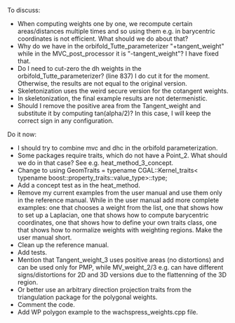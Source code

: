 To discuss:
* When computing weights one by one, we recompute certain areas/distances multiple times and so using them e.g. in barycentric coordinates is not efficient. What should we do about that?
* Why do we have in the orbifold_Tutte_parameterizer "+tangent_weight" while in the MVC_post_processor it is "-tangent_weight"? I have fixed that.
* Do I need to cut-zero the dh weights in the orbifold_Tutte_parameterizer? (line 837) I do cut it for the moment. Otherwise, the results are not equal to the original version.
* Skeletonization uses the weird secure version for the cotangent weights.
* In skeletonization, the final example results are not determenistic.
* Should I remove the positive area from the Tangent_weight and substitute it by computing tan(alpha/2)? In this case, I will keep the correct sign in any configuration.

Do it now:
* I should try to combine mvc and dhc in the orbifold parameterization.
* Some packages require traits, which do not have a Point_2. What should we do in that case? See e.g. heat_method_3_concept.
* Change to
  using GeomTraits = typename CGAL::Kernel_traits<
      typename boost::property_traits<VertexPointMap>::value_type>::type;
* Add a concept test as in the heat_method.
* Remove my current examples from the user manual and use them only in the reference manual. While in the user manual add more complete examples:
  one that chooses a weight from the list, one that shows how to set up a Laplacian, one that shows how to compute barycentric coordinates, one that shows how to define your own traits class, one that shows how to normalize weights with weighting regions. Make the user manual short.
* Clean up the reference manual.
* Add tests.
* Mention that Tangent_weight_3 uses positive areas (no distortions) and can be used only for PMP, while MV_weight_2/3 e.g. can have different signs/distortions for 2D and 3D versions due to the flattenning of the 3D region.
* Or better use an arbitrary direction projection traits from the triangulation package for the polygonal weights.
* Comment the code.
* Add WP polygon example to the wachspress_weights.cpp file.